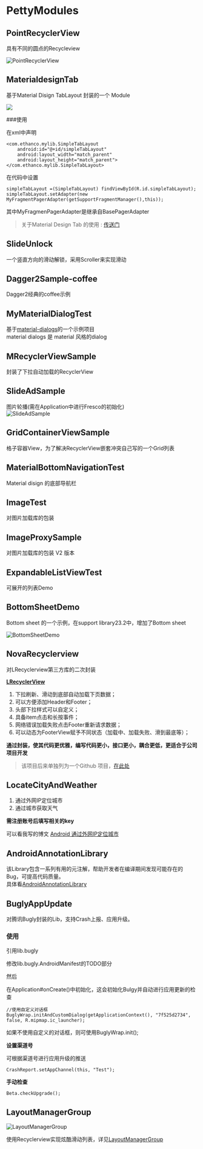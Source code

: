 # PettyModules #
## PointRecyclerView ##
具有不同的圆点的Recycleview  

![PointRecyclerView](/PointRecyclerView/PointRecyclerView.gif)

## MaterialdesignTab ##
基于Material Disign TabLayout 封装的一个 Module

![](/MaterialdesignTab/MaterialdesignTab.gif)

###使用

在xml中声明  

	<com.ethanco.mylib.SimpleTabLayout
        android:id="@+id/simpleTabLayout"
        android:layout_width="match_parent"
        android:layout_height="match_parent"></com.ethanco.mylib.SimpleTabLayout>

在代码中设置  

	simpleTabLayout =(SimpleTabLayout) findViewById(R.id.simpleTabLayout);
    simpleTabLayout.setAdapter(new MyFragmentPagerAdapter(getSupportFragmentManager(),this));

其中MyFragmenPagerAdapter是继承自BasePagerAdapter

> 关于Material Design Tab 的使用 : [传送门](http://www.jcodecraeer.com/a/anzhuokaifa/androidkaifa/2015/0731/3247.html)

## SlideUnlock ##
一个竖直方向的滑动解锁，采用Scroller来实现滑动

## Dagger2Sample-coffee ##
Dagger2经典的coffee示例

## MyMaterialDialogTest ##
基于[material-dialogs](https://github.com/afollestad/material-dialogs#input-dialogs)的一个示例项目  
material dialogs 是 material 风格的dialog

## MRecyclerViewSample ##
封装了下拉自动加载的RecyclerView

## SlideAdSample ##
图片轮播(需在Application中进行Fresco的初始化)  
![SlideAdSample](/SlideAdSample/SlideAdSample.gif)

## GridContainerViewSample ##
格子容器View，为了解决RecyclerView嵌套冲突自己写的一个Grid列表

## MaterialBottomNavigationTest ##
Material disign 的底部导航栏

## ImageTest ##
对图片加载库的包装  

## ImageProxySample ##
对图片加载库的包装 V2 版本

## ExpandableListViewTest ##
可展开的列表Demo

## BottomSheetDemo ##
Bottom sheet 的一个示例，在support library23.2中，增加了Bottom sheet

![BottomSheetDemo](/BottomSheetDemo/BottomSheetDemo.gif)  

## NovaRecyclerview ##
对LRecyclerview第三方库的二次封装  

**[LRecyclerView](https://github.com/jdsjlzx/LRecyclerView)**
  
1. 下拉刷新、滑动到底部自动加载下页数据；  
1. 可以方便添加Header和Footer；  
1. 头部下拉样式可以自定义；  
1. 具备item点击和长按事件；  
1. 网络错误加载失败点击Footer重新请求数据；    
1. 可以动态为FooterView赋予不同状态（加载中、加载失败、滑到最底等）；    

**通过封装，使其代码更优雅，编写代码更小，接口更小，耦合更低，更适合于公司项目开发**  

> 该项目后来单独列为一个Github 项目，[在此处](https://github.com/EthanCo/NovaRecyclerView)  

## LocateCityAndWeather ##

1. 通过外网IP定位城市
2. 通过城市获取天气  

**需注册账号后填写相关的key**  

可以看我写的博文 [Android 通过外网IP定位城市](http://blog.csdn.net/ethanco/article/details/52777032)  

## AndroidAnnotationLibrary ##
该Library包含一系列有用的元注解，帮助开发者在编译期间发现可能存在的Bug，可提高代码质量。  
具体看[AndroidAnnotationLibrary](http://blog.csdn.net/EthanCo/article/details/52931166)

## BuglyAppUpdate ##
对腾讯Bugly封装的Lib，支持Crash上报、应用升级。  

### 使用 ###
引用lib.bugly  

修改lib.bugly.AndroidManifest的TODO部分  

然后  

在Application#onCreate()中初始化，这会初始化Bulgy并自动进行应用更新的检查  

	//使用自定义对话框	
	BuglyWrap.initAndCustomDialog(getApplicationContext(), "7f525d2734", false, R.mipmap.ic_launcher);  

如果不使用自定义的对话框，则可使用BuglyWrap.init();  

**设置渠道号**  

可根据渠道号进行应用升级的推送  

	CrashReport.setAppChannel(this, "Test");   

**手动检查**

	Beta.checkUpgrade();

## LayoutManagerGroup
![LayoutManagerGroup](https://github.com/DingMouRen/LayoutManagerGroup/raw/master/picture/img1.gif)  

使用Recyclerview实现炫酷滑动列表，详见[LayoutManagerGroup](https://github.com/DingMouRen/LayoutManagerGroup)



